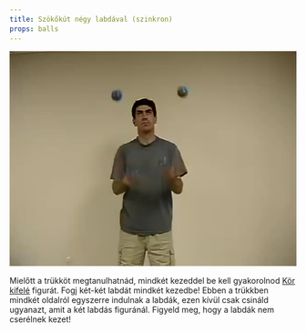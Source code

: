 ```yaml
---
title: Szökőkút négy labdával (szinkron)
props: balls
---
```


![Szökőkút négy labdával (szinkron)](site/videos/poster/foursynchronous.jpg)

Mielőtt a trükköt megtanulhatnád, mindkét kezeddel be kell gyakorolnod [Kör kifelé](site/hu/kor-kifele/README.md) figurát. Fogj két-két labdát mindkét kezedbe! Ebben a trükkben mindkét oldalról egyszerre indulnak a labdák, ezen kívül csak csináld ugyanazt, amit a két labdás figuránál. Figyeld meg, hogy a labdák nem cserélnek kezet!


